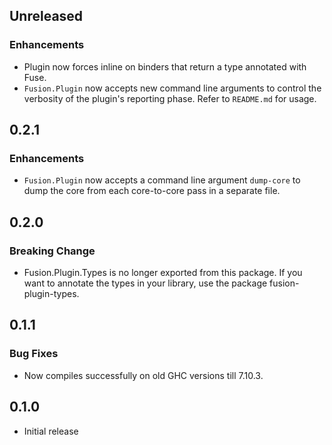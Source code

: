 ## Unreleased

### Enhancements

- Plugin now forces inline on binders that return a type annotated with Fuse.
- `Fusion.Plugin` now accepts new command line arguments to control the
  verbosity of the plugin's reporting phase. Refer to `README.md` for usage.

## 0.2.1

### Enhancements

- `Fusion.Plugin` now accepts a command line argument `dump-core` to
  dump the core from each core-to-core pass in a separate file.

## 0.2.0

### Breaking Change
- Fusion.Plugin.Types is no longer exported from this package. If you
  want to annotate the types in your library, use the package
  fusion-plugin-types.

## 0.1.1

### Bug Fixes

- Now compiles successfully on old GHC versions till 7.10.3.

## 0.1.0

* Initial release
